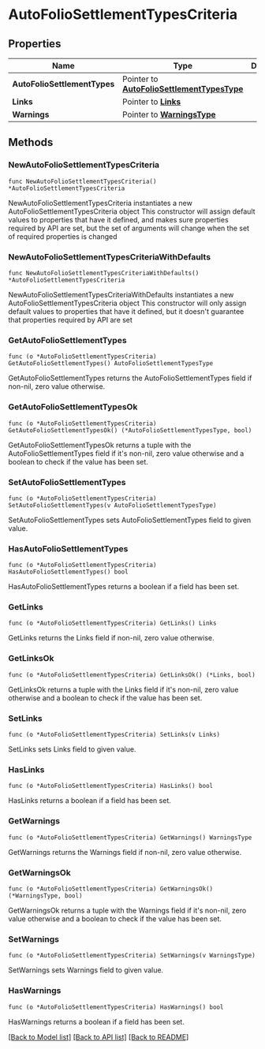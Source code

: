 # AutoFolioSettlementTypesCriteria

## Properties

Name | Type | Description | Notes
------------ | ------------- | ------------- | -------------
**AutoFolioSettlementTypes** | Pointer to [**AutoFolioSettlementTypesType**](AutoFolioSettlementTypesType.md) |  | [optional] 
**Links** | Pointer to [**Links**](Links.md) |  | [optional] 
**Warnings** | Pointer to [**WarningsType**](WarningsType.md) |  | [optional] 

## Methods

### NewAutoFolioSettlementTypesCriteria

`func NewAutoFolioSettlementTypesCriteria() *AutoFolioSettlementTypesCriteria`

NewAutoFolioSettlementTypesCriteria instantiates a new AutoFolioSettlementTypesCriteria object
This constructor will assign default values to properties that have it defined,
and makes sure properties required by API are set, but the set of arguments
will change when the set of required properties is changed

### NewAutoFolioSettlementTypesCriteriaWithDefaults

`func NewAutoFolioSettlementTypesCriteriaWithDefaults() *AutoFolioSettlementTypesCriteria`

NewAutoFolioSettlementTypesCriteriaWithDefaults instantiates a new AutoFolioSettlementTypesCriteria object
This constructor will only assign default values to properties that have it defined,
but it doesn't guarantee that properties required by API are set

### GetAutoFolioSettlementTypes

`func (o *AutoFolioSettlementTypesCriteria) GetAutoFolioSettlementTypes() AutoFolioSettlementTypesType`

GetAutoFolioSettlementTypes returns the AutoFolioSettlementTypes field if non-nil, zero value otherwise.

### GetAutoFolioSettlementTypesOk

`func (o *AutoFolioSettlementTypesCriteria) GetAutoFolioSettlementTypesOk() (*AutoFolioSettlementTypesType, bool)`

GetAutoFolioSettlementTypesOk returns a tuple with the AutoFolioSettlementTypes field if it's non-nil, zero value otherwise
and a boolean to check if the value has been set.

### SetAutoFolioSettlementTypes

`func (o *AutoFolioSettlementTypesCriteria) SetAutoFolioSettlementTypes(v AutoFolioSettlementTypesType)`

SetAutoFolioSettlementTypes sets AutoFolioSettlementTypes field to given value.

### HasAutoFolioSettlementTypes

`func (o *AutoFolioSettlementTypesCriteria) HasAutoFolioSettlementTypes() bool`

HasAutoFolioSettlementTypes returns a boolean if a field has been set.

### GetLinks

`func (o *AutoFolioSettlementTypesCriteria) GetLinks() Links`

GetLinks returns the Links field if non-nil, zero value otherwise.

### GetLinksOk

`func (o *AutoFolioSettlementTypesCriteria) GetLinksOk() (*Links, bool)`

GetLinksOk returns a tuple with the Links field if it's non-nil, zero value otherwise
and a boolean to check if the value has been set.

### SetLinks

`func (o *AutoFolioSettlementTypesCriteria) SetLinks(v Links)`

SetLinks sets Links field to given value.

### HasLinks

`func (o *AutoFolioSettlementTypesCriteria) HasLinks() bool`

HasLinks returns a boolean if a field has been set.

### GetWarnings

`func (o *AutoFolioSettlementTypesCriteria) GetWarnings() WarningsType`

GetWarnings returns the Warnings field if non-nil, zero value otherwise.

### GetWarningsOk

`func (o *AutoFolioSettlementTypesCriteria) GetWarningsOk() (*WarningsType, bool)`

GetWarningsOk returns a tuple with the Warnings field if it's non-nil, zero value otherwise
and a boolean to check if the value has been set.

### SetWarnings

`func (o *AutoFolioSettlementTypesCriteria) SetWarnings(v WarningsType)`

SetWarnings sets Warnings field to given value.

### HasWarnings

`func (o *AutoFolioSettlementTypesCriteria) HasWarnings() bool`

HasWarnings returns a boolean if a field has been set.


[[Back to Model list]](../README.md#documentation-for-models) [[Back to API list]](../README.md#documentation-for-api-endpoints) [[Back to README]](../README.md)


